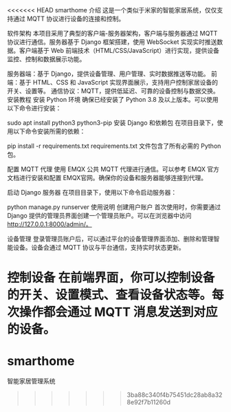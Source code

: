 <<<<<<< HEAD
smarthome
介绍
这是一个类似于米家的智能家居系统，仅仅支持通过 MQTT 协议进行设备的连接和控制。

软件架构
本项目采用了典型的客户端-服务器架构，客户端与服务器通过 MQTT 协议进行通信。服务器基于 Django 框架搭建，使用 WebSocket 实现实时推送数据。客户端基于 Web 前端技术（HTML/CSS/JavaScript）进行实现，提供设备监控、控制和数据展示功能。

服务器端：基于 Django，提供设备管理、用户管理、实时数据推送等功能。
前端：基于 HTML、CSS 和 JavaScript 实现界面展示，支持用户控制家居设备的开关、设置等。
通信协议：MQTT，提供低延迟、可靠的设备控制与数据交换。
安装教程
安装 Python 环境 确保已经安装了 Python 3.8 及以上版本。可以使用以下命令进行安装：

sudo apt install python3 python3-pip
安装 Django 和依赖包 在项目目录下，使用以下命令安装所需的依赖：

pip install -r requirements.txt
requirements.txt 文件包含了所有必需的 Python 包。

配置 MQTT 代理 使用 EMQX 公共 MQTT 代理进行通信。可以参考 EMQX 官方文档进行安装和配置 EMQX官网。确保你的设备和服务器能够连接到代理。

启动 Django 服务器 在项目目录下，使用以下命令启动服务器：

python manage.py runserver
使用说明
创建用户账户 首次使用时，你需要通过 Django 提供的管理员界面创建一个管理员账户。可以在浏览器中访问 http://127.0.0.1:8000/admin/。

设备管理 登录管理员账户后，可以通过平台的设备管理界面添加、删除和管理智能设备。设备会通过 MQTT 协议与平台通信，支持实时状态更新。

控制设备 在前端界面，你可以控制设备的开关、设置模式、查看设备状态等。每次操作都会通过 MQTT 消息发送到对应的设备。
=======
# smarthome
智能家居管理系统
>>>>>>> 3ba88c340f4b75451dc28ab8a328e92f7b11260d
